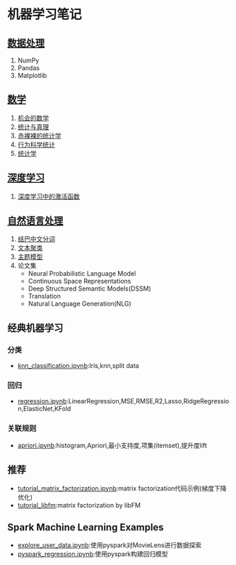 # 机器学习笔记
## [数据处理][0]
1. NumPy
1. Pandas
1. Matplotlib

## [数学][10]
1. [机会的数学][11]
1. [统计与真理][12]
1. [赤裸裸的统计学][13]
1. [行为科学统计][14]
1. [统计学][15]

## [深度学习][40]
1. [深度学习中的激活函数][41]

## [自然语言处理][30]
1. [结巴中文分词][31]
1. [文本聚类][32]
1. [主题模型][33]
1. 论文集
    - Neural Probabilistic Language Model
    - Continuous Space Representations
    - Deep Structured Semantic Models(DSSM)
    - Translation
    - Natural Language Generation(NLG)

## 经典机器学习
### 分类
- [knn_classification.ipynb](knn_classification.ipynb):Iris,knn,split data

### 回归
- [regression.ipynb](regression.ipynb):LinearRegression,MSE,RMSE,R2,Lasso,RidgeRegression,ElasticNet,KFold

### 关联规则
- [apriori.ipynb](apriori.ipynb):histogram,Apriori,最小支持度,项集(itemset),提升度lift

## 推荐
- [tutorial_matrix_factorization.ipynb](tutorial_matrix_factorization.ipynb):matrix factorization代码示例(梯度下降优化)
- [tutorial_libfm](tutorial_libfm):matrix factorization by libFM

## Spark Machine Learning Examples
- [explore_user_data.ipynb](pyspark_explore_user_data.ipynb):使用pyspark对MovieLens进行数据探索
- [pyspark_regression.ipynb](pyspark_regression.ipynb):使用pyspark构建回归模型



[0]: data-processing/

[10]: math/
[11]: math/chance-of-math.ipynb
[12]: math/statistics-and-truth.ipynb
[13]: math/naked-statistics.ipynb
[14]: math/StatisticsForTheBehavioralSciences
[15]: math/statistics


[30]:natural-language-processing/
[31]:natural-language-processing/jieba.ipynb
[32]:natural-language-processing/text_clustering.ipynb
[33]:natural-language-processing/topic_model.ipynb

[40]:deep-learning
[41]:deep-learning/activation-function.ipynb
